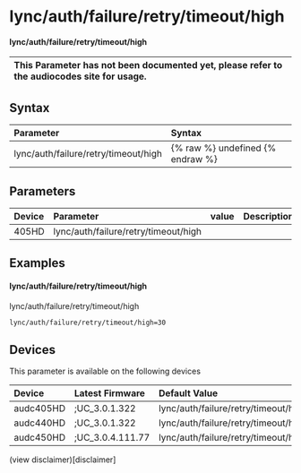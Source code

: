 ﻿---
description: lync/auth/failure/retry/timeout/high
search: false
---

# lync/auth/failure/retry/timeout/high

#### lync/auth/failure/retry/timeout/high


| This Parameter has not been documented yet, please refer to the audiocodes site for usage.  |
| :--- |

## Syntax
| Parameter | Syntax |
| :--- | :--- |
|lync/auth/failure/retry/timeout/high | {% raw %} undefined {% endraw %} |

## Parameters
|Device|Parameter|value|Description|
|:---|:---|:---|:---|
| 405HD | lync/auth/failure/retry/timeout/high |  |  |

## Examples
#### lync/auth/failure/retry/timeout/high

lync/auth/failure/retry/timeout/high

```
lync/auth/failure/retry/timeout/high=30
```

## Devices
This parameter is available on the following devices

| Device | Latest Firmware | Default Value |
|:---|:---|:---|
| audc405HD | ;UC_3.0.1.322 | lync/auth/failure/retry/timeout/high=30 
| audc440HD | ;UC_3.0.1.322 | lync/auth/failure/retry/timeout/high=30 
| audc450HD | ;UC_3.0.4.111.77 | lync/auth/failure/retry/timeout/high=30 

(view disclaimer)[disclaimer]
